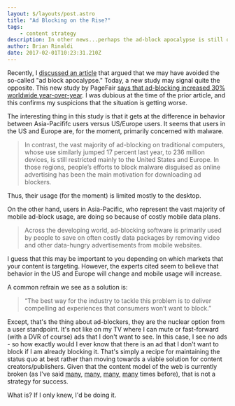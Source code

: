 ```yaml
---
layout: $/layouts/post.astro
title: "Ad Blocking on the Rise?"
tags:
    - content strategy
description: In other news...perhaps the ad-block apocalypse is still on
author: Brian Rinaldi
date: 2017-02-01T10:23:31.210Z
---
```


Recently, I [discussed an article](http://www.remotesynthesis.com/blog/ad-block-apocalypse) that argued that we may have avoided the so-called "ad block apocalypse." Today, a new study may signal quite the opposite. This new study by PageFair [says that ad-blocking increased 30% worldwide year-over-year](https://www.nytimes.com/2017/01/31/technology/ad-blocking-internet.html). I was dubious at the time of the prior article, and this confirms my suspicions that the situation is getting worse.

The interesting thing in this study is that it gets at the difference in behavior between Asia-Pacififc users versus US/Europe users. It seems that users in the US and Europe are, for the moment, primarily concerned with malware.

> In contrast, the vast majority of ad-blocking on traditional computers, whose use similarly jumped 17 percent last year, to 236 million devices, is still restricted mainly to the United States and Europe. In those regions, people’s efforts to block malware disguised as online advertising has been the main motivation for downloading ad blockers.

Thus, their usage (for the moment) is limited mostly to the desktop.

On the other hand, users in Asia-Pacific, who represent the vast majority of mobile ad-block usage, are doing so because of costly mobile data plans.

> Across the developing world, ad-blocking software is primarily used by people to save on often costly data packages by removing video and other data-hungry advertisements from mobile websites.

I guess that this may be important to you depending on which markets that your content is targeting. However, the experts cited seem to believe that behavior in the US and Europe will change and mobile usage will increase.

A common refrain we see as a solution is:

> “The best way for the industry to tackle this problem is to deliver compelling ad experiences that consumers won’t want to block.”

Except, that's the thing about ad-blockers, they are the nuclear option from a user standpoint. It's not like on my TV where I can mute or fast-forward (with a DVR of course) ads that I don't want to see. In this case, I see no ads - so how exactly would I ever know that there is an ad that I don't want to block if I am already blocking it. That's simply a recipe for maintaining the status quo at best rather than moving towards a viable solution for content creators/publishers. Given that the content model of the web is currently broken (as I've said [many](http://www.remotesynthesis.com/blog/broken-content), [many](http://www.remotesynthesis.com/blog/content-model-of-web-is-broken), [many](http://www.remotesynthesis.com/blog/twitter-failure), [many](http://www.remotesynthesis.com/blog/the-webs-failure-as-information-platform) times before), that is not a strategy for success.

What is? If I only knew, I'd be doing it.